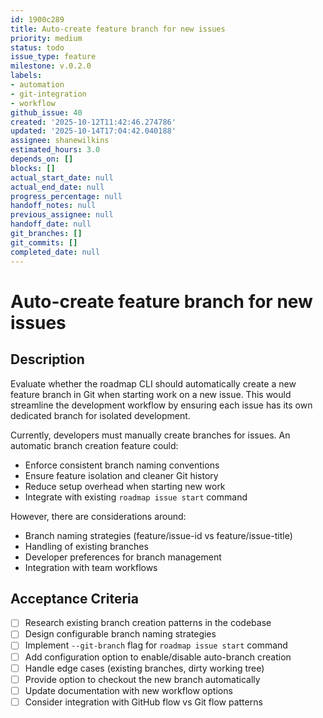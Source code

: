 ```yaml
---
id: 1900c289
title: Auto-create feature branch for new issues
priority: medium
status: todo
issue_type: feature
milestone: v.0.2.0
labels:
- automation
- git-integration
- workflow
github_issue: 40
created: '2025-10-12T11:42:46.274786'
updated: '2025-10-14T17:04:42.040188'
assignee: shanewilkins
estimated_hours: 3.0
depends_on: []
blocks: []
actual_start_date: null
actual_end_date: null
progress_percentage: null
handoff_notes: null
previous_assignee: null
handoff_date: null
git_branches: []
git_commits: []
completed_date: null
---
```


# Auto-create feature branch for new issues

## Description

Evaluate whether the roadmap CLI should automatically create a new feature branch in Git when starting work on a new issue. This would streamline the development workflow by ensuring each issue has its own dedicated branch for isolated development.

Currently, developers must manually create branches for issues. An automatic branch creation feature could:

- Enforce consistent branch naming conventions
- Ensure feature isolation and cleaner Git history
- Reduce setup overhead when starting new work
- Integrate with existing `roadmap issue start` command

However, there are considerations around:

- Branch naming strategies (feature/issue-id vs feature/issue-title)
- Handling of existing branches
- Developer preferences for branch management
- Integration with team workflows

## Acceptance Criteria

- [ ] Research existing branch creation patterns in the codebase
- [ ] Design configurable branch naming strategies
- [ ] Implement `--git-branch` flag for `roadmap issue start` command
- [ ] Add configuration option to enable/disable auto-branch creation
- [ ] Handle edge cases (existing branches, dirty working tree)
- [ ] Provide option to checkout the new branch automatically
- [ ] Update documentation with new workflow options
- [ ] Consider integration with GitHub flow vs Git flow patterns